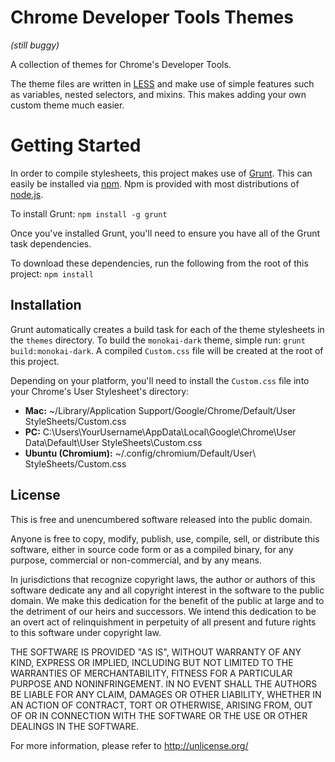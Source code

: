 # Chrome Developer Tools Themes

*(still buggy)*

A collection of themes for Chrome's Developer Tools.

The theme files are written in [LESS](http://lesscss.org/) and make use of
simple features such as variables, nested selectors, and mixins. This makes
adding your own custom theme much easier.

# Getting Started

In order to compile stylesheets, this project makes use of
[Grunt](http://gruntjs.com/). This can easily be installed via
[npm](https://npmjs.org/). Npm is provided with most distributions of
[node.js](http://nodejs.org/).

To install Grunt: `npm install -g grunt`

Once you've installed Grunt, you'll need to ensure you have all of the Grunt
task dependencies.

To download these dependencies, run the following from the root of this project:
`npm install`

## Installation

Grunt automatically creates a build task for each of the theme stylesheets in
the `themes` directory. To build the `monokai-dark` theme, simple run:
`grunt build:monokai-dark`. A compiled `Custom.css` file will be created at the
root of this project.

Depending on your platform, you'll need to install the `Custom.css` file into
your Chrome's User Stylesheet's directory:

* **Mac:** ~/Library/Application Support/Google/Chrome/Default/User StyleSheets/Custom.css
* **PC:** C:\Users\YourUsername\AppData\Local\Google\Chrome\User Data\Default\User StyleSheets\Custom.css
* **Ubuntu (Chromium):** ~/.config/chromium/Default/User\ StyleSheets/Custom.css

## License

This is free and unencumbered software released into the public domain.

Anyone is free to copy, modify, publish, use, compile, sell, or
distribute this software, either in source code form or as a compiled
binary, for any purpose, commercial or non-commercial, and by any
means.

In jurisdictions that recognize copyright laws, the author or authors
of this software dedicate any and all copyright interest in the
software to the public domain. We make this dedication for the benefit
of the public at large and to the detriment of our heirs and
successors. We intend this dedication to be an overt act of
relinquishment in perpetuity of all present and future rights to this
software under copyright law.

THE SOFTWARE IS PROVIDED "AS IS", WITHOUT WARRANTY OF ANY KIND,
EXPRESS OR IMPLIED, INCLUDING BUT NOT LIMITED TO THE WARRANTIES OF
MERCHANTABILITY, FITNESS FOR A PARTICULAR PURPOSE AND NONINFRINGEMENT.
IN NO EVENT SHALL THE AUTHORS BE LIABLE FOR ANY CLAIM, DAMAGES OR
OTHER LIABILITY, WHETHER IN AN ACTION OF CONTRACT, TORT OR OTHERWISE,
ARISING FROM, OUT OF OR IN CONNECTION WITH THE SOFTWARE OR THE USE OR
OTHER DEALINGS IN THE SOFTWARE.

For more information, please refer to <http://unlicense.org/>
